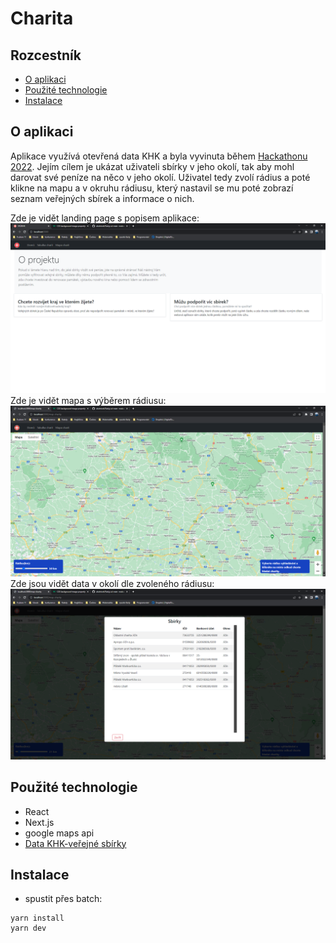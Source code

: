 # Charita

## Rozcestník

- [O aplikaci](#o-aplikaci)
- [Použité technologie](#použité-technologie)
- [Instalace](#instalace)

## O aplikaci

Aplikace využívá otevřená data KHK a byla vyvinuta během [Hackathonu 2022](https://www.datakhk.cz/pages/hackathony). Jejím cílem je ukázat uživateli sbírky v jeho okolí, tak aby mohl darovat své peníze na něco v jeho okolí. Uživatel tedy zvolí rádius a poté klikne na mapu a v okruhu rádiusu, který nastavil se mu poté zobrazí seznam veřejných sbírek a informace o nich.

Zde je vidět landing page s popisem aplikace:
![VSUHK landing page](/VSUHK-landing_page.png)
Zde je vidět mapa s výběrem rádiusu:
![VSUHK mapa](/VSUHK-mapa.png)
Zde jsou vidět data v okolí dle zvoleného rádiusu:
![VSUHK data](/VSUHK-data.png)

## Použité technologie

- React
- Next.js
- google maps api
- [Data KHK-veřejné sbírky](https://www.datakhk.cz/datasets/d9c2591d1ba14f8187970bb5311b2bdc_0/about)

## Instalace

- spustit přes batch:

```
yarn install
yarn dev
```
